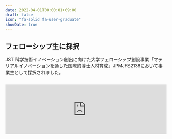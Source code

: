 ```yaml
---
date: 2022-04-01T00:00:01+09:00
draft: false
icon: "fa-solid fa-user-graduate"
showDate: true
---
```


## フェローシップ生に採択

JST 科学技術イノベーション創出に向けた大学フェローシップ創設事業「マテリアルイノベーションを通した国際的博士人材育成」JPMJFS2138において事業生として採択されました。

<iframe class="hatenablogcard" style="width:100%;height:155px;margin:15px 0;max-width:680px;" title="科学技術イノベーション創出に向けた大学フェローシップ創設事業 | ボトムアップ型 分野指定型マテリアル分野 令和2年度3月～令和9年度" src="https://hatenablog-parts.com/embed?url=http://fellowship-program.osakafu-u.ac.jp/" frameborder="0" scrolling="no"></iframe>
